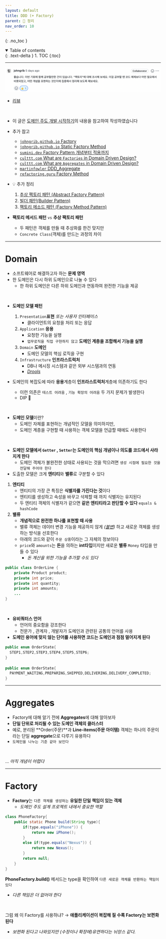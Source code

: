 ```yaml
---
layout: default
title: DDD (+ Factory)
parent: 📕 정리
nav_order: 10
---
```

{: .no_toc }

<details open markdown="block">
  <summary>
    Table of contents
  </summary>
  {: .text-delta }
1. TOC
{:toc}
</details>

---

![](../../assets/images/algorithmTheory/factory/factoryReview.png)
- [리뷰](https://github.com/CodeSoom/spring-week1-assignment-1/pull/115#discussion_r938836197)

<br>

- 이 글은 [도메인 주도 개발 시작하기](http://www.yes24.com/Product/Goods/108431347)의 내용을 참고하여 작성하였습니다
- 추가 참고
  - [`johngrib.github.io` Factory](https://johngrib.github.io/wiki/pattern/factory/)
  - [`johngrib.github.io` Static Factory Method](https://johngrib.github.io/wiki/pattern/static-factory-method/)
  - [`sumini.dev` Factory Pattern 개념부터 적용까지](https://sumini.dev/til/014-factory/)
  - [`culttt.com` What are `Factories` in Domain Driven Design?](https://www.culttt.com/2014/12/24/factories-domain-driven-design/)
  - [`culttt.com` What are `Aggregates` in Domain Driven Design?](https://www.culttt.com/2014/12/17/aggregates-domain-driven-design)
  - [`martinfowler` DDD_Aggregate](https://martinfowler.com/bliki/DDD_Aggregate.html)
  - [`refactoring.guru` Factory Method](https://refactoring.guru/design-patterns/factory-method)
  
- 💡 추가 정리
  1. [추상 팩토리 패턴 (Abstract Factory Pattern)](https://jdalma.github.io/docs/designPattern/objectCreationRelated/#abstract-factory-pattern)
  2. [빌더 패턴(Builder Pattern)](https://jdalma.github.io/docs/designPattern/objectCreationRelated/#builder-pattern)
  3. [팩토리 메소드 패턴 (Factory Method Pattern)](https://jdalma.github.io/docs/designPattern/objectCreationRelated/#factory-method-pattern) 
- **팩토리 메서드 패턴** `vs` **추상 팩토리 패턴**
  - 두 패턴은 객체를 만들 때 추상화를 한건 맞지만
  - `Concrete Class`(객체)를 만드는 과정의 차이
  
***

# **Domain**
- 소프트웨어로 해결하고자 하는 **문제 영역**
- 한 도메인은 다시 하위 도메인으로 나눌 수 있다
  - 한 하위 도메인은 다른 하위 도메인과 연동하여 완전한 기능을 제공

<br>



- **도메인 모델 패턴**
  1. `Presentation`**표현** *또는 사용자 인터페이스*
     - 클라이언트의 요청을 처리 또는 응답
  2. `Application` **응용**
     - 요청한 기능을 실행
     - `업무로직을 직접 구현하지 않고` **도메인 계층을 조합해서 기능을 실행**
  3. `Domain` **도메인**
     - 도메인 모델의 핵심 로직을 구현
  4. `Infrastructure` **인프라스트럭처**
     - DB나 메시징 시스템과 같은 외부 시스템과의 연동
     - *[Drools](http://www.opennaru.com/jboss/dynamically-create-rules-using-drools/)*

- 도메인의 복잡도에 따라 **응용**계층이 **인프라스트럭처**계층에 의존하기도 한다
  - 이런 의존은 `테스트 어려움` , `기능 확장의 어려움` 두 가지 문제가 발생한다
  - DIP 🚩

<br>

- **도메인 모델**이란?
  - 도메인 자체를 표현하는 개념적인 모델을 의미하지만,
  - 도메인 계층을 구현할 때 사용하는 객체 모델을 언급할 때에도 사용한다

<br>

- **도메인 모델에서 `Getter` , `Setter`는 도메인의 핵심 개념이나 의도를 코드에서 사라지게 한다**
  - 도메인 객체가 불완전한 상태로 사용되는 것을 막으려면 `생성 시점에 필요한 것을 전달해 주어야 한다`
- 도출한 모델은 크게 **엔티티**와 **밸류**로 구분할 수 있다
1. **엔티티**
   - 엔티티의 가장 큰 특징은 **식별자를 가진다는 것**이다
   - 엔티티를 생성하고 속성을 바꾸고 삭제할 때 까지 식별자는 유지된다
   - 두 엔티티 객체의 식별자가 같으면 **같은 엔티티라고 판단할 수 있다** `equals & hashCode` 
2. **밸류**
   - **개념적으로 완전한 하나를 표현할 때 사용**
   - 밸류 객체는 데이터 변경 기능을 제공하지 않게 *([불변](https://ko.wikipedia.org/wiki/%EB%B6%88%EB%B3%80%EA%B0%9D%EC%B2%B4))* 하고 새로운 객체를 생성하는 방식을 선호한다 
   - 아래의 코드와 같이 `주문 상품`이라는 그 자체의 정보이다
   - `price`와 `amounts`는 **돈**을 의하는 **int타입**이지만 새로운 **밸류** `Money` 타입을 만들 수 있다
     - *돈 계산을 위한 기능을 추가할 수도 있다*

```java
public class OrderLine {
    private Product product;
    private int price;
    private int quantity;
    private int amounts;
    ...
}
```

<br>

- **유비쿼터스 언어**
  - 언어의 중요함을 강조한다
  - 전문가 , 관계자 , 개발자가 도메인과 관련된 공통의 언어를 사용
- **도메인 용어에 맞지 않는 단어를 사용하면 코드는 도메인과 점점 멀어지게 된다**

```java
public enum OrderState{
  STEP1,STEP2,STEP3,STEP4,STEP5,STEP6;
}

public enum OrderState{
  PAYMENT_WAITING,PREPARING,SHIPPED,DELIVERING,DELIVERY_COMPLETED;
}
```

***

# **Aggregates**
- Factory에 대해 알기 전에 **Aggregates**에 대해 알아보자
- **단일 단위로 처리될 수 있는 도메인 객체의 클러스터**
- 예로, 분리된 **Order(주문)**과 **Line-items(주문 아이템)** 객체는 하나의 주문이라는 단일 **aggregate**으로 다루기 유용하다
- `도메인을 나누는 기준 같아 보인다`

<br>

... *아직 개념이 어렵다*

***

# **Factory**
- **Factory**는 `다른 객체를 생성하는` **유일한 단일 책임이 있는 객체**
  - *도메인 주도 설계 프로젝트 내에서 중요한 역할*


```java
class PhoneFactory{
    public static Phone build(String type){
        if(type.equals("iPhone")) {
            return new iPhone();
        }
        else if(type.equals("Nexus")) {
            return new Nexus();
        }
        return null;
    }
}
```

**PhoneFactory.build()** 메서드는 type을 확인하여 `다른 새로운 객체를 반환하는 책임이 있다`

- *다른 책임은 더 없어야 한다*

<br>

그럼 왜 이 Factory를 사용하냐? → **애플리케이션이 복잡해 질 수록 Factory는 보편화 된다**
- *보편화 된다고 나와있지만 (수정이나 확장에)유연하다는 뉘앙스 같다.*

